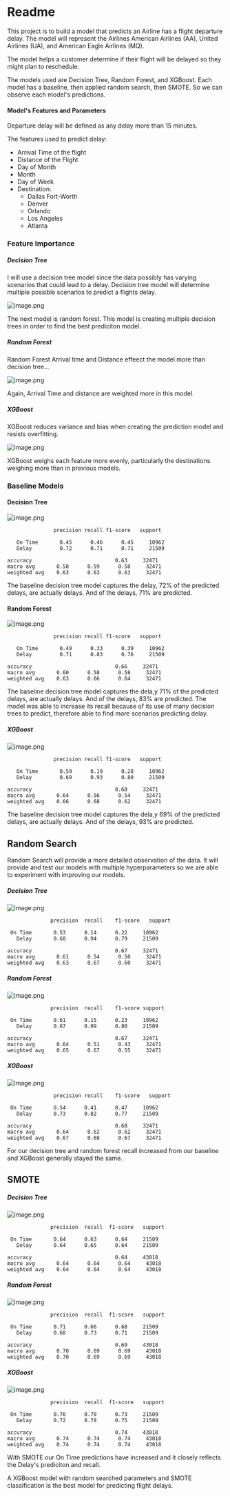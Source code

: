 # Readme

This project is to build a model that predicts an Airline has a flight departure delay. The model will represent the Airlines American Airlines (AA), United Airlines (UA), and American Eagle Airlines (MQ).

The model helps a customer determine if their flight will be delayed so they might plan to reschedule. 

The models used are Decision Tree, Random Forest, and XGBoost. Each model has a baseline, then applied random search, then SMOTE. So we can observe each model's  predictions.

#### Model's Features and Parameters 

Departure delay will be defined as any delay more than 15 minutes. 

The features used to predict delay:
 - Arrival Time of the flight
 - Distance of the Flight 
 - Day of Month
 - Month
 - Day of Week 
 - Destination:
     - Dallas Fort-Worth
     - Denver
     - Orlando
     - Los Angeles 
     - Atlanta

### Feature Importance

##### Decision Tree

I will use a decision tree model since the data possibly has varying scenarios that could lead to a delay. Decision tree model will determine multiple possible scenarios to predict a flights delay.

![image.png](img/dtc_feat_imp.png)

The next model is random forest. This model is creating multiple decision trees in order to find the best prediciton model.

##### Random Forest

Random Forest Arrival time and Distance effeect the model more than decision tree...

![image.png](img/rfc_feat_imp.png)

Again, Arrival Time and distance are weighted more in this model. 

##### XGBoost

XGBoost reduces variance and bias when creating the prediction model and resists overfitting.

![image.png](img/xgb_feat_imp.png)

XGBoost weighs each feature more evenly, particularly the destinations weighing more than in previous models. 

### Baseline Models

#### Decision Tree 

![image.png](img/dtc_base_con_mat.png)

                   precision recall f1-score   support

       On Time       0.45      0.46      0.45     10962
       Delay         0.72      0.71      0.71     21509

    accuracy                           0.63     32471
    macro avg       0.58      0.59      0.58     32471
    weighted avg    0.63      0.63      0.63     32471

The baseline decision tree model captures the delay, 72% of the predicted delays, are actually delays. And of the delays, 71% are predicted.

#### Random Forest

![image.png](img/rfc_base_con_mat.png)

                   precision recall f1-score   support

       On Time       0.49      0.33      0.39     10962
       Delay         0.71      0.83      0.76     21509

    accuracy                           0.66     32471
    macro avg       0.60      0.58      0.58     32471
    weighted avg    0.63      0.66      0.64     32471

The baseline decision tree model captures the dela,y 71% of the predicted delays, are actually delays. And of the delays, 83% are predicted. The model was able to increase its recall because of its use of many decision trees to predict, therefore able to find more scenarios predicting delay.

##### XGBoost

![image.png](img/xgb_base_con_mat.png)

                   precision recall f1-score   support

       On Time       0.59      0.19      0.28     10962
       Delay         0.69      0.93      0.80     21509

    accuracy                           0.68     32471
    macro avg       0.64      0.56      0.54     32471
    weighted avg    0.66      0.68      0.62     32471

The baseline decision tree model captures the dela,y 69% of the predicted delays, are actually delays. And of the delays, 93% are predicted.

## Random Search

Random Search will provide a more detailed observation of the data. It will provide and test our models with multiple hyperparameters so we are able to experiment with improving our models. 

##### Decision Tree

![image.png](img/dtc_rs_con_mat.png)

                  precision  recall    f1-score   support

     On Time       0.53      0.14      0.22     10962
       Delay       0.68      0.94      0.79     21509

    accuracy                           0.67     32471
    macro avg       0.61      0.54      0.50     32471
    weighted avg    0.63      0.67      0.60     32471

##### Random Forest

![image.png](img/rfc_rs_con_mat.png)

                  precision  recall    f1-score support

     On Time       0.61      0.15      0.23     10962
       Delay       0.67      0.99      0.80     21509

    accuracy                           0.67     32471
    macro avg       0.64      0.51      0.43     32471
    weighted avg    0.65      0.67      0.55     32471

##### XGBoost

![image.png](img/xgb_rs_con_mat.png)

                   precision recall    f1-score   support

     On Time       0.54      0.41      0.47     10962
       Delay       0.73      0.82      0.77     21509

    accuracy                           0.68     32471
    macro avg       0.64      0.62      0.62     32471
    weighted avg    0.67      0.68      0.67     32471

For our decision tree and random forest recall increased from our baseline and XGBoost generally stayed the same.

## SMOTE

##### Decision Tree

![image.png](img/dtc_smote_con_mat.png)

                  precision  recall  f1-score   support

     On Time       0.64      0.63      0.64     21509
       Delay       0.64      0.65      0.64     21509

    accuracy                           0.64     43018
    macro avg       0.64      0.64      0.64     43018
    weighted avg    0.64      0.64      0.64     43018

##### Random Forest

![image.png](img/rfc_smote_con_mat.png)

                  precision  recall  f1-score   support

     On Time       0.71      0.66      0.68     21509
       Delay       0.68      0.73      0.71     21509

    accuracy                           0.69     43018
    macro avg       0.70      0.69      0.69     43018
    weighted avg    0.70      0.69      0.69     43018

##### XGBoost

![image.png](img/xgb_smote_con_mat.png)

                  precision  recall  f1-score   support

     On Time       0.76      0.70      0.73     21509
       Delay       0.72      0.78      0.75     21509

    accuracy                           0.74     43018
    macro avg       0.74      0.74      0.74     43018
    weighted avg    0.74      0.74      0.74     43018

With SMOTE our On Time predictions have increased and it closely reflects the Delay's prediciton and recall. 

A XGBoost model with random searched parameters and SMOTE classification is the best model for predicting flight delays. 
